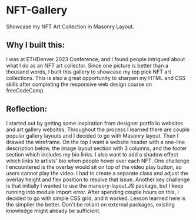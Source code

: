 # NFT-Gallery
Showcase my NFT Art Collection in Masonry Layout.

## Why I built this:
I was at ETHDenver 2023 Conference, and I found people intrigued about what I do as an NFT art collector. Since one picture is better than a thousand words, I built this gallery to showcase my top pick NFT art collections. This is also a great opportunity to sharpen my HTML and CSS skills after completing the responsive web design course on freeCodeCamp.

## Reflection:
I started out by getting some inspiration from designer portfolio websites and art gallery websites. Throughout the process I learned there are couple popular gallery layouts and I decided to go with Masonry layout. Then I drawed the wireframe. On the top I want a website header with a one-line description below, the image layout section with 3 columns, and the footer section which includes my bio links. I also want to add a shadow effect which links to artists' bio when people hover over each NFT. 
One challenge I encountered is the overlay would sit on top of the video play button, so users cannot play the video. I had to create a separate class and adjust the overlay height and flex position to resolve that issue.
Another key challenge is that initially I wanted to use the mansory-layout.JS package, but I keep running into module import error. After spending couple hours on this, I decided to go with simple CSS grid, and it worked. Lesson learned here is the simplier the better. Don't be reliant on external packages, existing knowledge might already be sufficient.



